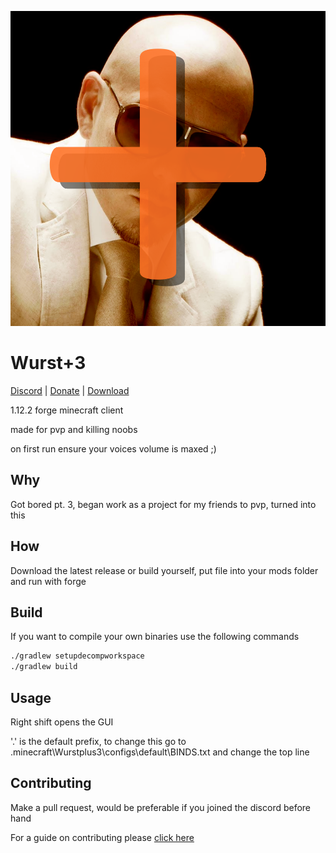 ![logo](src/main/resources/logo.png)

# Wurst+3

[Discord](discord.gg/hvnZePKQHx) | [Donate](https://paypal.me/trvsf) | [Download]()

1.12.2 forge minecraft client

made for pvp and killing noobs

on first run ensure your voices volume is maxed ;)

## Why

Got bored pt. 3, began work as a project for my friends to pvp, turned into this

## How

Download the latest release or build yourself, put file into your mods folder and run with forge

## Build

If you want to compile your own binaries use the following commands


```bash
./gradlew setupdecompworkspace
./gradlew build
```

## Usage

Right shift opens the GUI

'.' is the default prefix, to change this go to .minecraft\Wurstplus3\configs\default\BINDS.txt and change the top line

## Contributing
Make a pull request, would be preferable if you joined the discord before hand

For a guide on contributing please [click here](ContributingGuide.md) 
